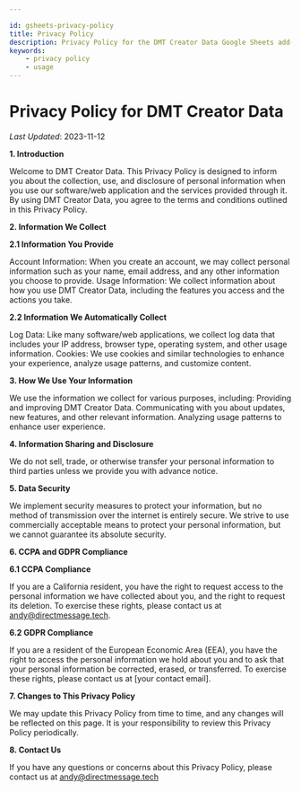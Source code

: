 ```yaml
---

id: gsheets-privacy-policy
title: Privacy Policy
description: Privacy Policy for the DMT Creator Data Google Sheets add-on
keywords:
    - privacy policy
    - usage
---
```




# Privacy Policy for DMT Creator Data
_Last Updated_: 2023-11-12

**1. Introduction**

Welcome to DMT Creator Data. This Privacy Policy is designed to inform you about the collection, use, and disclosure of personal information when you use our software/web application and the services provided through it. By using DMT Creator Data, you agree to the terms and conditions outlined in this Privacy Policy.

**2. Information We Collect**

**2.1 Information You Provide**

Account Information: When you create an account, we may collect personal information such as your name, email address, and any other information you choose to provide.
Usage Information: We collect information about how you use DMT Creator Data, including the features you access and the actions you take.

**2.2 Information We Automatically Collect**

Log Data: Like many software/web applications, we collect log data that includes your IP address, browser type, operating system, and other usage information.
Cookies: We use cookies and similar technologies to enhance your experience, analyze usage patterns, and customize content.

**3. How We Use Your Information**

We use the information we collect for various purposes, including:
Providing and improving DMT Creator Data.
Communicating with you about updates, new features, and other relevant information.
Analyzing usage patterns to enhance user experience.

**4. Information Sharing and Disclosure**

We do not sell, trade, or otherwise transfer your personal information to third parties unless we provide you with advance notice.

**5. Data Security**

We implement security measures to protect your information, but no method of transmission over the internet is entirely secure. We strive to use commercially acceptable means to protect your personal information, but we cannot guarantee its absolute security.

**6. CCPA and GDPR Compliance**

**6.1 CCPA Compliance**

If you are a California resident, you have the right to request access to the personal information we have collected about you, and the right to request its deletion. To exercise these rights, please contact us at andy@directmessage.tech.

**6.2 GDPR Compliance**

If you are a resident of the European Economic Area (EEA), you have the right to access the personal information we hold about you and to ask that your personal information be corrected, erased, or transferred. To exercise these rights, please contact us at [your contact email].

**7. Changes to This Privacy Policy**

We may update this Privacy Policy from time to time, and any changes will be reflected on this page. It is your responsibility to review this Privacy Policy periodically.

**8. Contact Us**

If you have any questions or concerns about this Privacy Policy, please contact us at andy@directmessage.tech
